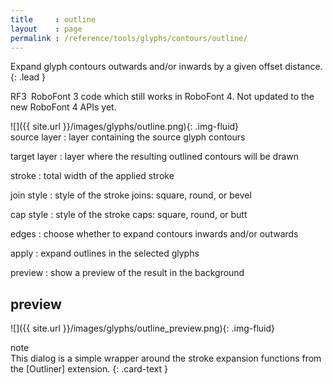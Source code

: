 ```yaml
---
title     : outline
layout    : page
permalink : /reference/tools/glyphs/contours/outline/
---
```


Expand glyph contours outwards and/or inwards by a given offset distance.
{: .lead }

<span class="badge text-bg-warning rounded-0">RF3</span> RoboFont 3 code which still works in RoboFont 4. Not updated to the new RoboFont 4 APIs yet.  


<div class='row'>

<div class='col-sm-4' markdown='1'>
![]({{ site.url }}/images/glyphs/outline.png){: .img-fluid}
</div>

<div class='col-sm-8' markdown='1'>
source layer
: layer containing the source glyph contours

target layer
: layer where the resulting outlined contours will be drawn

stroke
: total width of the applied stroke

join style
: style of the stroke joins: square, round, or bevel

cap style
: style of the stroke caps: square, round, or butt

edges
: choose whether to expand contours inwards and/or outwards

apply
: expand outlines in the selected glyphs

preview
: show a preview of the result in the background
</div>

</div>


preview
-------

![]({{ site.url }}/images/glyphs/outline_preview.png){: .img-fluid}

[Outliner]: http://github.com/typemytype/outlinerRoboFontExtension


<div class="card bg-light my-3 rounded-0">
<div class="card-header">note</div>
<div class="card-body" markdown='1'>
This dialog is a simple wrapper around the stroke expansion functions from the [Outliner] extension.
{: .card-text }
</div>
</div>
